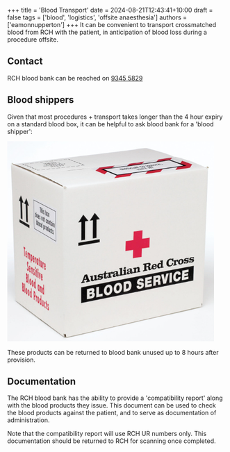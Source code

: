 +++
title = 'Blood Transport'
date = 2024-08-21T12:43:41+10:00
draft = false
tags = ['blood', 'logistics', 'offsite anaesthesia']
authors = ['eamonnupperton']
+++
It can be convenient to transport crossmatched blood from RCH with the patient, in anticipation of blood loss during a procedure offsite.

## Contact
RCH blood bank can be reached on [9345 5829](tel:0393455829)

## Blood shippers
Given that most procedures + transport takes longer than the 4 hour expiry on a standard blood box, it can be helpful to ask blood bank for a 'blood shipper':

![A Blood Shipper lasts up to 8 hours](blood-shipper.png "A 'blood shipper' lasts longer than a 'blood box'")

These products can be returned to blood bank unused up to 8 hours after provision.

## Documentation
The RCH blood bank has the ability to provide a 'compatibility report' along with the blood products they issue. This document can be used to check the blood products against the patient, and to serve as documentation of administration.

Note that the compatibility report will use RCH UR numbers only. This documentation should be returned to RCH for scanning once completed.
